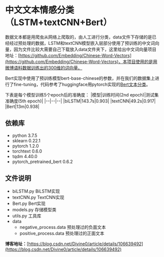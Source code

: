 # 中文文本情感分类（LSTM+textCNN+Bert）
数据文本都是用爬虫从网络上爬取的，由人工进行分类，data文件下存储的是已经经过预处理的数据，LSTM和textCNN模型嵌入层部分使用了预训练的中文词向量，因为文件比较大需要自己下载放入data文件夹下，这里给出中文词向量项目地址：[https://github.com/Embedding/Chinese-Word-Vectors](https://github.com/Embedding/Chinese-Word-Vectors)，本项目使用的是用微博语料数据训练出的300维的词向量。

Bert实现中使用了预训练模型bert-base-chinese的参数，并在我们的数据集上进行了fine-tuning，代码参考了huggingface用pytorch实现的[Bert文本分类](https://github.com/huggingface/transformers)。

下表是每个模型训练5个epoch后的准确度：
|模型|训练时间(2nd epoch)|测试集准确度(5th epoch)|
|--|--|--|
|biLSTM|143.7s|0.903|
|textCNN|49.2s|0.917|
|Bert|13m|0.938|
## 依赖库
 - python 3.7.5
 - sklearn 0.22.1
 - pytorch 1.2.0
 - torchtext 0.6.0
 - tqdm 4.40.0
 - pytorch_pretrained_bert 0.6.2
## 文件说明
 - biLSTM.py BiLSTM实现
 - textCNN.py TextCNN实现
 - Bert.py Bert实现
 - models.py 存储模型类
 - utils.py 工具库
 - data
   - negative_process.data 预处理过的负面文本
   - positive_process.data 预处理过的正面文本

**博客地址：**[https://blog.csdn.net/Divine0/article/details/106639492](https://blog.csdn.net/Divine0/article/details/106639492)
